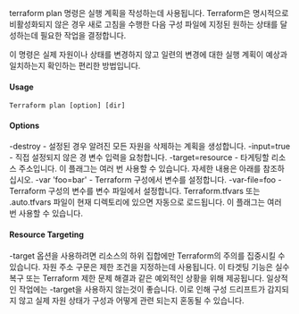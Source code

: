 terraform plan 명령은 실행 계획을 작성하는데 사용됩니다. Terraform은 명시적으로 비활성화되지 않은 경우 새로 고침을 수행한 다음 구성 파일에 지정된 원하는 상태를 달성하는데 필요한 작업을 결정합니다.

이 명령은 실제 자원이나 상태를 변경하지 않고 일련의 변경에 대한 실행 계획이 예상과 일치하는지 확인하는 편리한 방법입니다.

#### Usage

```  
Terraform plan [option] [dir]
```

#### Options

-destroy - 설정된 경우 알려진 모든 자원을 삭제하는 계획을 생성합니다.
-input=true - 직접 설정되지 않은 경 변수 입력을 요청합니다.
-target=resource - 타게팅할 리소스 주소입니다. 이 플래그는 여러 번 사용할 수 있습니다. 자세한 내용은 아래를 참조하십시오.
-var 'foo=bar' - Terraform 구성에서 변수를 설정합니다.
-var-file=foo - Terraform 구성의 변수를 변수 파일에서 설정합니다. Terraform.tfvars 또는 .auto.tfvars 파일이 현재 디렉토리에 있으면 자동으로 로드됩니다. 이 플래그는 여러 번 사용할 수 있습니다.

#### Resource Targeting

-target 옵션을 사용하려면 리소스의 하위 집합에만 Terraform의 주의를 집중시킬 수 있습니다. 자원 주소 구문은 제한 조건을 지정하는데 사용됩니다.
이 타겟팅 기능은 실수 복구 또는 Terraform 제한 문제 해결과 같은 예외적인 상황을 위해 제공됩니다. 일상적인 작업에는 -target을 사용하지 않는것이 좋습니다. 이로 인해 구성 드리프트가 감지되지 않고 실제 자원 상태가 구성과 어떻게 관련 되는지 혼동될 수 있습니다.
  
